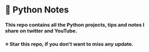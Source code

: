 #  📒 Python Notes


### This repo contains all the Python projects, tips and notes I share on twitter and YouTube. 


### ⭐️ Star this repo, if you don't want to miss any update.
